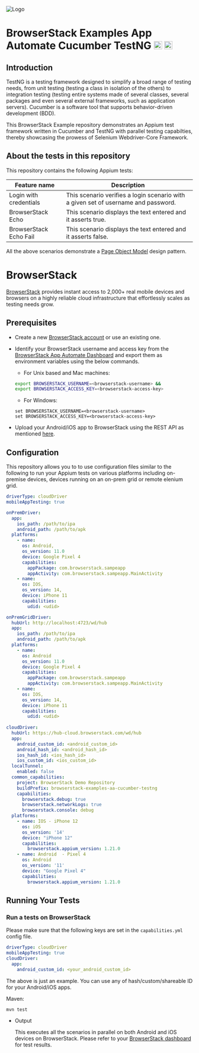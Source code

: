 ![Logo](https://www.browserstack.com/images/static/header-logo.jpg)

# BrowserStack Examples App Automate Cucumber TestNG <a href="https://cucumber.io"><img src="https://brandslogos.com/wp-content/uploads/images/large/cucumber-logo.png" alt="Cucumber" height="22" /></a> <a href="https://testng.org/"><img src="https://e7.pngegg.com/pngimages/640/776/png-clipart-testng-logo-software-testing-software-framework-computer-icons-automation-testing-angle-text.png" alt="TestNG" height="22" /></a>

## Introduction

TestNG is a testing framework designed to simplify a broad range of testing needs, from unit testing (testing a class in isolation of the others) to integration testing (testing entire systems made of several classes, several packages and even several external frameworks, such as application servers). Cucumber is a software tool that supports behavior-driven development (BDD).

This BrowserStack Example repository demonstrates an Appium test framework written in Cucumber and TestNG with parallel testing capabilties, thereby showcasing the prowess of Selenium Webdriver-Core Framework.

## About the tests in this repository

This repository contains the following Appium tests:

Feature name                          | Description |
| ---                                   | --- | 
| Login with credentials                | This scenario verifies a login scenario with a given set of username and password. |
| BrowserStack Echo          | This scenario displays the text entered and it asserts true. |
| BrowserStack Echo Fail            | This scenario displays the text entered and it asserts false. | 

All the above scenarios demonstrate a [Page Object Model](https://www.browserstack.com/guide/page-object-model-in-selenium) design pattern.

# BrowserStack

[BrowserStack](https://browserstack.com) provides instant access to 2,000+ real mobile devices and browsers on a highly reliable cloud infrastructure that effortlessly scales as testing needs grow.

## Prerequisites

- Create a new [BrowserStack account](https://www.browserstack.com/users/sign_up) or use an existing one.
- Identify your BrowserStack username and access key from the [BrowserStack App Automate Dashboard](https://app-automate.browserstack.com/) and export them as environment variables using the below commands.

  - For Unix based and Mac machines:

  ```sh
  export BROWSERSTACK_USERNAME=<browserstack-username> &&
  export BROWSERSTACK_ACCESS_KEY=<browserstack-access-key>
  ```

  - For Windows:

  ```shell
  set BROWSERSTACK_USERNAME=<browserstack-username>
  set BROWSERSTACK_ACCESS_KEY=<browserstack-access-key>
  ```
- Upload your Android/iOS app to BrowserStack using the REST API as mentioned [here](https://www.browserstack.com/docs/app-automate/api-reference/appium/apps#upload-an-app).

## Configuration

This repository allows you to to use configuration files similar to the following to run your Appium tests on various platforms including on-premise devices, devices running on an on-prem grid or remote elenium grid.

```yml
driverType: cloudDriver
mobileAppTesting: true

onPremDriver:
  app:
    ios_path: /path/to/ipa
    android_path: /path/to/apk
  platforms:
    - name:
      os: Android,
      os_version: 11.0
      device: Google Pixel 4
      capabilities:
        appPackage: com.browserstack.sampeapp
        appActivity: com.browserstack.sampeapp.MainActivity
    - name:
      os: IOS,
      os_version: 14,
      device: iPhone 11
      capabilities:
        udid: <udid>

onPremGridDriver:
  hubUrl: http://localhost:4723/wd/hub
  app:
    ios_path: /path/to/ipa
    android_path: /path/to/apk
  platforms:
    - name:
      os: Android
      os_version: 11.0
      device: Google Pixel 4
      capabilities:
        appPackage: com.browserstack.sampeapp
        appActivity: com.browserstack.sampeapp.MainActivity
    - name:
      os: IOS,
      os_version: 14,
      device: iPhone 11
      capabilities:
        udid: <udid> 
        
cloudDriver:
  hubUrl: https://hub-cloud.browserstack.com/wd/hub
  app:
    android_custom_id: <android_custom_id>
    android_hash_id: <android_hash_id>
    ios_hash_id: <ios_hash_id>
    ios_custom_id: <ios_custom_id>
  localTunnel:
    enabled: false
  common_capabilities:
    project: BrowserStack Demo Repository
    buildPrefix: browserstack-examples-aa-cucumber-testng
    capabilities:
      browserstack.debug: true
      browserstack.networkLogs: true
      browserstack.console: debug
  platforms:
    - name: IOS - iPhone 12
      os: iOS
      os_version: '14'
      device: "iPhone 12"
      capabilities:
        browserstack.appium_version: 1.21.0
    - name: Android  - Pixel 4
      os: Android
      os_version: '11'
      device: "Google Pixel 4"
      capabilities:
        browserstack.appium_version: 1.21.0

```

## Running Your Tests

### Run a tests on BrowserStack

Please make sure that the following keys are set in the ```capabilities.yml``` config file. 
```yml
driverType: cloudDriver
mobileAppTesting: true
cloudDriver:
  app:
    android_custom_id: <your_android_custom_id>
```
The above is just an example. You can use any of hash/custom/shareable ID for your Android/iOS apps.


Maven:
  ```sh
  mvn test
  ```
- Output

  This executes all the scenarios in parallel on both Android and iOS devices on BrowserStack. Please refer to your [BrowserStack dashboard](https://app-automate.browserstack.com/) for test results.




